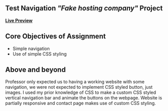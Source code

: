 ## Test Navigation *"Fake hosting company"* Project
[**Live Preview**](http://hanslowinc.x10.mx/aboutme/)

## Core Objectives of Assignment
- Simple navigation
- Use of simple CSS styling

## Above and beyond
Professor only expected us to having a working website with some navigation, we were not expected to implement CSS styled button, just images. I used my prior knowledge of CSS to make a custom CSS styled vertical navigation bar and animate the buttons on the webpage. Website is partially responsive and contact page makes use of custom CSS styling.
